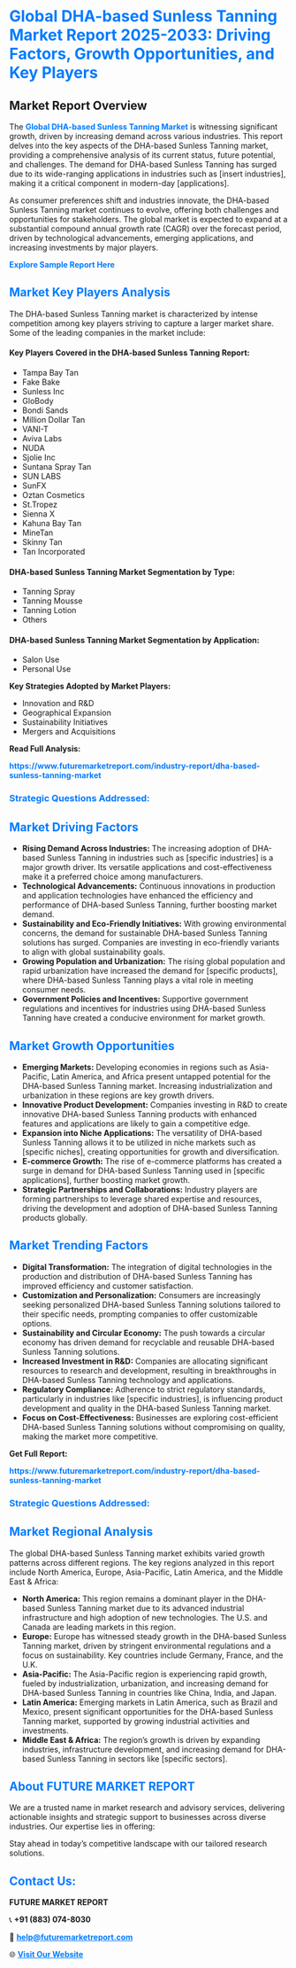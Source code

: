 <h1 style="color: #007BFF;">Global DHA-based Sunless Tanning Market Report 2025-2033: Driving Factors, Growth Opportunities, and Key Players</h1>

<section id="overview">
<h2>Market Report Overview</h2>
<p>The <a href="https://www.futuremarketreport.com/industry-report/dha-based-sunless-tanning-market" style="color: #007BFF; text-decoration: none;"><strong>Global DHA-based Sunless Tanning Market</strong></a> is witnessing significant growth, driven by increasing demand across various industries. This report delves into the key aspects of the DHA-based Sunless Tanning market, providing a comprehensive analysis of its current status, future potential, and challenges. The demand for DHA-based Sunless Tanning has surged due to its wide-ranging applications in industries such as [insert industries], making it a critical component in modern-day [applications].</p>
<p>As consumer preferences shift and industries innovate, the DHA-based Sunless Tanning market continues to evolve, offering both challenges and opportunities for stakeholders. The global market is expected to expand at a substantial compound annual growth rate (CAGR) over the forecast period, driven by technological advancements, emerging applications, and increasing investments by major players.</p>
</section>

<section id="overview">
<p><a href="https://www.futuremarketreport.com/request-sample/reportId=50208" style="color: #007BFF; text-decoration: none;"><strong>Explore Sample Report Here</strong></a></p>
</section>

<section id="key-players">
<h2 style="color: #007BFF;">Market Key Players Analysis</h2>
<p>The DHA-based Sunless Tanning market is characterized by intense competition among key players striving to capture a larger market share. Some of the leading companies in the market include:</p>
<h4>Key Players Covered in the DHA-based Sunless Tanning Report:</h4>
<ul><li>Tampa Bay Tan</li><li>Fake Bake</li><li>Sunless Inc</li><li>GloBody</li><li>Bondi Sands</li><li>Million Dollar Tan</li><li>VANI-T</li><li>Aviva Labs</li><li>NUDA</li><li>Sjolie Inc</li><li>Suntana Spray Tan</li><li>SUN LABS</li><li>SunFX</li><li>Oztan Cosmetics</li><li>St.Tropez</li><li>Sienna X</li><li>Kahuna Bay Tan</li><li>MineTan</li><li>Skinny Tan</li><li>Tan Incorporated</li></ul>
<h4>DHA-based Sunless Tanning Market Segmentation by Type:</h4>
<ul><li>Tanning Spray</li><li>Tanning Mousse</li><li>Tanning Lotion</li><li>Others</li></ul>

<h4>DHA-based Sunless Tanning Market Segmentation by Application:</h4>
<ul><li>Salon Use</li><li>Personal Use</li></ul>
<p><strong>Key Strategies Adopted by Market Players:</strong></p>
<ul>
<li>Innovation and R&D</li>
<li>Geographical Expansion</li>
<li>Sustainability Initiatives</li>
<li>Mergers and Acquisitions</li>
</ul>
</section>

<section>
<p><strong>Read Full Analysis: </strong></p><a href="https://www.futuremarketreport.com/industry-report/dha-based-sunless-tanning-market" style="color: #007BFF; text-decoration: none;"><strong>https://www.futuremarketreport.com/industry-report/dha-based-sunless-tanning-market</strong></a>
<h3 style="color: #007BFF;">Strategic Questions Addressed:</h3>
</section>

<section id="driving-factors">
<h2 style="color: #007BFF;">Market Driving Factors</h2>
<ul>
<li><strong>Rising Demand Across Industries:</strong> The increasing adoption of DHA-based Sunless Tanning in industries such as [specific industries] is a major growth driver. Its versatile applications and cost-effectiveness make it a preferred choice among manufacturers.</li>
<li><strong>Technological Advancements:</strong> Continuous innovations in production and application technologies have enhanced the efficiency and performance of DHA-based Sunless Tanning, further boosting market demand.</li>
<li><strong>Sustainability and Eco-Friendly Initiatives:</strong> With growing environmental concerns, the demand for sustainable DHA-based Sunless Tanning solutions has surged. Companies are investing in eco-friendly variants to align with global sustainability goals.</li>
<li><strong>Growing Population and Urbanization:</strong> The rising global population and rapid urbanization have increased the demand for [specific products], where DHA-based Sunless Tanning plays a vital role in meeting consumer needs.</li>
<li><strong>Government Policies and Incentives:</strong> Supportive government regulations and incentives for industries using DHA-based Sunless Tanning have created a conducive environment for market growth.</li>
</ul>
</section>

<section id="growth-opportunities">
<h2 style="color: #007BFF;">Market Growth Opportunities</h2>
<ul>
<li><strong>Emerging Markets:</strong> Developing economies in regions such as Asia-Pacific, Latin America, and Africa present untapped potential for the DHA-based Sunless Tanning market. Increasing industrialization and urbanization in these regions are key growth drivers.</li>
<li><strong>Innovative Product Development:</strong> Companies investing in R&D to create innovative DHA-based Sunless Tanning products with enhanced features and applications are likely to gain a competitive edge.</li>
<li><strong>Expansion into Niche Applications:</strong> The versatility of DHA-based Sunless Tanning allows it to be utilized in niche markets such as [specific niches], creating opportunities for growth and diversification.</li>
<li><strong>E-commerce Growth:</strong> The rise of e-commerce platforms has created a surge in demand for DHA-based Sunless Tanning used in [specific applications], further boosting market growth.</li>
<li><strong>Strategic Partnerships and Collaborations:</strong> Industry players are forming partnerships to leverage shared expertise and resources, driving the development and adoption of DHA-based Sunless Tanning products globally.</li>
</ul>
</section>

<section id="trending-factors">
<h2 style="color: #007BFF;">Market Trending Factors</h2>
<ul>
<li><strong>Digital Transformation:</strong> The integration of digital technologies in the production and distribution of DHA-based Sunless Tanning has improved efficiency and customer satisfaction.</li>
<li><strong>Customization and Personalization:</strong> Consumers are increasingly seeking personalized DHA-based Sunless Tanning solutions tailored to their specific needs, prompting companies to offer customizable options.</li>
<li><strong>Sustainability and Circular Economy:</strong> The push towards a circular economy has driven demand for recyclable and reusable DHA-based Sunless Tanning solutions.</li>
<li><strong>Increased Investment in R&D:</strong> Companies are allocating significant resources to research and development, resulting in breakthroughs in DHA-based Sunless Tanning technology and applications.</li>
<li><strong>Regulatory Compliance:</strong> Adherence to strict regulatory standards, particularly in industries like [specific industries], is influencing product development and quality in the DHA-based Sunless Tanning market.</li>
<li><strong>Focus on Cost-Effectiveness:</strong> Businesses are exploring cost-efficient DHA-based Sunless Tanning solutions without compromising on quality, making the market more competitive.</li>
</ul>
</section>

<section>
<p><strong>Get Full Report: </strong></p><a href="https://www.futuremarketreport.com/industry-report/dha-based-sunless-tanning-market" style="color: #007BFF; text-decoration: none;"><strong>https://www.futuremarketreport.com/industry-report/dha-based-sunless-tanning-market</strong></a>
<h3 style="color: #007BFF;">Strategic Questions Addressed:</h3>
</section>


<section id="regional-analysis">
<h2 style="color: #007BFF;">Market Regional Analysis</h2>
<p>The global DHA-based Sunless Tanning market exhibits varied growth patterns across different regions. The key regions analyzed in this report include North America, Europe, Asia-Pacific, Latin America, and the Middle East & Africa:</p>
<ul>
<li><strong>North America:</strong> This region remains a dominant player in the DHA-based Sunless Tanning market due to its advanced industrial infrastructure and high adoption of new technologies. The U.S. and Canada are leading markets in this region.</li>
<li><strong>Europe:</strong> Europe has witnessed steady growth in the DHA-based Sunless Tanning market, driven by stringent environmental regulations and a focus on sustainability. Key countries include Germany, France, and the U.K.</li>
<li><strong>Asia-Pacific:</strong> The Asia-Pacific region is experiencing rapid growth, fueled by industrialization, urbanization, and increasing demand for DHA-based Sunless Tanning in countries like China, India, and Japan.</li>
<li><strong>Latin America:</strong> Emerging markets in Latin America, such as Brazil and Mexico, present significant opportunities for the DHA-based Sunless Tanning market, supported by growing industrial activities and investments.</li>
<li><strong>Middle East & Africa:</strong> The region’s growth is driven by expanding industries, infrastructure development, and increasing demand for DHA-based Sunless Tanning in sectors like [specific sectors].</li>
</ul>
</section>

<footer>
<h2 style="color: #007BFF;">About FUTURE MARKET REPORT</h2>
<p>We are a trusted name in market research and advisory services, delivering actionable insights and strategic support to businesses across diverse industries. Our expertise lies in offering:</p>

<p>Stay ahead in today’s competitive landscape with our tailored research solutions.</p>

<h2 style="color: #007BFF;">Contact Us:</h2>
<p><strong>FUTURE MARKET REPORT</strong></p>
<p>📞 <strong>+91 (883) 074-8030</strong></p>
<p>📧 <strong><a href="mailto:help@futuremarketreport.com" style="color: #007BFF;">help@futuremarketreport.com</a></strong></p>
<p>🌐 <strong><a href="https://www.futuremarketreport.com/" style="color: #007BFF;">Visit Our Website</a></strong></p>
</footer>